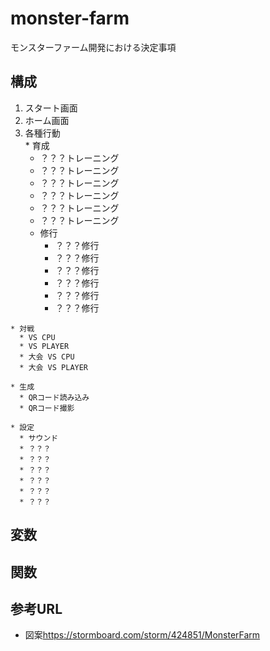 # monster-farm
モンスターファーム開発における決定事項

## 構成
  1. スタート画面  
  2. ホーム画面  
  3. 各種行動  
    * 育成  
      * ？？？トレーニング  
      * ？？？トレーニング  
      * ？？？トレーニング  
      * ？？？トレーニング  
      * ？？？トレーニング  
      * ？？？トレーニング  
      * 修行  
        * ？？？修行  
        * ？？？修行  
        * ？？？修行  
        * ？？？修行  
        * ？？？修行  
        * ？？？修行  

    * 対戦  
      * VS CPU  
      * VS PLAYER  
      * 大会 VS CPU  
      * 大会 VS PLAYER

    * 生成  
      * QRコード読み込み  
      * QRコード撮影  

    * 設定  
      * サウンド  
      * ？？？  
      * ？？？  
      * ？？？  
      * ？？？  
      * ？？？  
      * ？？？  




## 変数
## 関数
## 参考URL
* 図案<https://stormboard.com/storm/424851/MonsterFarm>  
